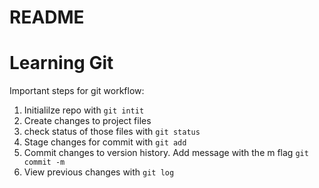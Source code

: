 # README #
# Learning Git

Important steps for git workflow:

1. Initialilze repo with ```git intit```
2. Create changes to project files 
3. check status of those files with ```git status```
4. Stage changes for commit with ```git add```
5. Commit changes to version history. Add message with the m flag ```git commit -m``` 
6. View previous changes with ```git log```
